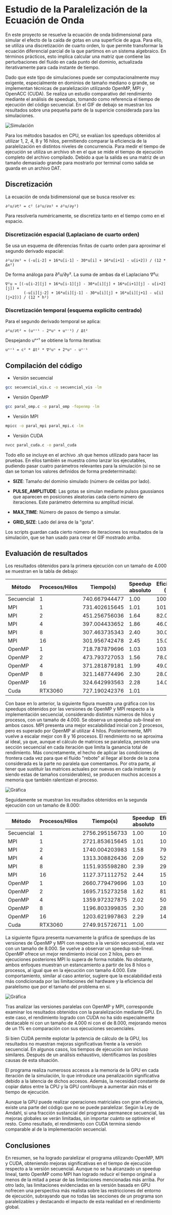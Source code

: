# Estudio de la Paralelización de la Ecuación de Onda 

En este proyecto se resuelve la ecuación de onda bidimensional para simular el efecto de la caída de gotas en una superficie de agua. Para ello, se utiliza una discretización de cuarto orden, lo que permite transformar la ecuación diferencial parcial de la que partimos en un sistema algebraico. En términos prácticos, esto implica calcular una matriz que contiene las perturbaciones del fluido en cada punto del dominio, actualizada iterativamente para cada instante de tiempo.

Dado que este tipo de simulaciones puede ser computacionalmente muy exigente, especialmente en dominios de tamaño mediano o grande, se implementan técnicas de paralelización utilizando OpenMP, MPI y OpenACC (CUDA). Se realiza un estudio comparativo del rendimiento mediante el análisis de speedups, tomando como referencia el tiempo de ejecución del código secuencial. En el GIF de debajo se muestran los resultados sobre una pequeña parte de la supericie considerada para las simulaciones.

![Simulación](gif-hpc.gif)

Para los métodos basados en CPU, se evalúan los speedups obtenidos al utilizar 1, 2, 4, 8 y 16 hilos, permitiendo comparar la eficiencia de la paralelización en distintos niveles de concurrencia. Para medir el tiempo de ejecución se utiliza un archivo sh en el que se mide el tiempo de ejecución completo del archivo compilado. Debido a que la salida es una matriz de un tamaño demasiado grande para mostrarlo por terminal como salida se guarda en un archivo DAT.

## Discretización

La ecuación de onda bidimensional que se busca resolver es:

    ∂²u/∂t² = c² (∂²u/∂x² + ∂²u/∂y²)

Para resolverla numéricamente, se discretiza tanto en el tiempo como en el espacio.

### Discretización espacial (Laplaciano de cuarto orden)

Se usa un esquema de diferencias finitas de cuarto orden para aproximar el segundo derivado espacial:

    ∂²u/∂x² ≈ (-u[i-2] + 16*u[i-1] - 30*u[i] + 16*u[i+1] - u[i+2]) / (12 * Δx²)

De forma análoga para ∂²u/∂y². La suma de ambas da el Laplaciano ∇²u:

    ∇²u ≈ [(-u[i-2][j] + 16*u[i-1][j] - 30*u[i][j] + 16*u[i+1][j] - u[i+2][j]) +
            (-u[i][j-2] + 16*u[i][j-1] - 30*u[i][j] + 16*u[i][j+1] - u[i][j+2])] / (12 * h²)

### Discretización temporal (esquema explícito centrado)

Para el segundo derivado temporal se aplica:

    ∂²u/∂t² ≈ (uⁿ⁺¹ - 2*uⁿ + uⁿ⁻¹) / Δt²

Despejando uⁿ⁺¹ se obtiene la forma iterativa:

    uⁿ⁺¹ = c² * Δt² * ∇²uⁿ + 2*uⁿ - uⁿ⁻¹

## Compilación del código

- Versión secuencial

```bash
gcc secuencial_vis.c -o secuencial_vis -lm
```

- Versión OpenMP

```bash
gcc paral_omp.c -o paral_omp -fopenmp -lm
```

- Versión MPI

```bash
mpicc -o paral_mpi paral_mpi.c -lm
```

- Versión CUDA

```bash
nvcc paral_cuda.c -o paral_cuda
```

Todo ello se incluye en el archivo .sh que hemos utilizado para hacer las pruebas. En ellos también se muestra cómo lanzar los ejecutables, pudiendo pasar cuatro parámetros relevantes para la simulación (si no se dan se toman los valores definidos de forma predeterminada):

- **SIZE**: Tamaño del dominio simulado (número de celdas por lado).

- **PULSE_AMPLITUDE**: Las gotas se simulan mediante pulsos gaussianos que aparecen en posiciones aleatorias cada cierto número de iteraciones. Este parámetro determina su amplitud inicial.

- **MAX_TIME**: Número de pasos de tiempo a simular.

- **GRID_SIZE**: Lado del área de la "gota".

Los scripts guardan cada cierto número de iteraciones los resultados de la simulación, que se han usado para crear el GIF mostrado arriba.

## Evaluación de resultados

Los resultados obtenidos para la primera ejecución con un tamaño de 4.000 se muestran en la tabla de debajo:

| Método  | Procesos/Hilos | Tiempo(s)      | Speedup absoluto | Eficiencia (%) |
|---------|----------------|----------------|---------|----------------|
| Secuencial | 1              | 740.667944477  | 1.00    | 100            |
| MPI     | 1              | 731.402615645  | 1.01    | 101.00         |
| MPI     | 2              | 451.256756036  | 1.64    | 82.00          |
| MPI     | 4              | 397.004433652  | 1.86    | 46.00          |
| MPI     | 8              | 307.463735343  | 2.40    | 30.00          |
| MPI     | 16             | 301.956742478  | 2.45    | 15.00          |
| OpenMP  | 1              | 718.787879696  | 1.03    | 103.00         |
| OpenMP  | 2              | 473.793727053  | 1.56    | 78.00          |
| OpenMP  | 4              | 371.281879181  | 1.99    | 49.00          |
| OpenMP  | 8              | 321.148774496  | 2.30    | 28.00          |
| OpenMP  | 16             | 324.642993563  | 2.28    | 14.00          |
| Cuda    | RTX3060        | 727.190242376  | 1.01    |                |

Con base en lo anterior, la siguiente figura muestra una gráfica con los speedups obtenidos por las versiones de OpenMP y MPI respecto a la implementación secuencial, considerando distintos números de hilos y procesos, con un tamaño de 4.000. Se observa un speedup sub-lineal en ambos casos. MPI presenta una mejor escalabilidad inicial con 2 procesos, pero es superado por OpenMP al utilizar 4 hilos. Posteriormente, MPI vuelve a escalar mejor con 8 y 16 procesos. El rendimiento no se aproxima al ideal, ya que, aunque el cálculo de matrices se paraleliza, persiste una sección secuencial en cada iteración que limita la ganancia total de rendimiento. Más concretamente, el hecho de aplicar las condiciones de frontera cada vez para que el fluido "rebote" al llegar al borde de la zona considerada es la parte no paralela que comentamos. Por otra parte, al tener que sustituir las matrices actuales por nuevas en cada instante (y siendo estas de tamaños considerables), se producen muchos accesos a memoria que también ralentizan el proceso.

![Gráfica](speedup_comparacion_4000.png)

Seguidamente se muestran los resultados obtenidos en la segunda ejecución con un tamaño de 8.000:

| Método  | Procesos/Hilos | Tiempo(s)       | Speedup absoluto | Eficiencia (%) |
|---------|----------------|------------------|---------|----------------|
| Secuencial | 1              | 2756.295156733   | 1.00    | 100            |
| MPI     | 1              | 2721.853615645   | 1.01    | 101.00         |
| MPI     | 2              | 1740.004203983   | 1.58    | 79.00          |
| MPI     | 4              | 1313.308826436   | 2.09    | 52.00          |
| MPI     | 8              | 1151.935598280   | 2.39    | 29.00          |
| MPI     | 16             | 1127.371112752   | 2.44    | 15.00          |
| OpenMP  | 1              | 2660.779479696   | 1.03    | 103.00         |
| OpenMP  | 2              | 1695.715273258   | 1.62    | 81.00          |
| OpenMP  | 4              | 1359.972327875   | 2.02    | 50.00          |
| OpenMP  | 8              | 1196.803399835   | 2.30    | 28.00          |
| OpenMP  | 16             | 1203.621997863   | 2.29    | 14.00          |
| Cuda    | RTX3060        | 2749.915726711   | 1.00    |                |

La siguiente figura presenta nuevamente la gráfica de speedups de las versiones de OpenMP y MPI con respecto a la versión secuencial, esta vez con un tamaño de 8.000. Se vuelve a observar un speedup sub-lineal. OpenMP ofrece un mejor rendimiento inicial con 2 hilos, pero en ejecuciones posteriores MPI lo supera de forma notable. No obstante, ambos enfoques muestran un estancamiento a partir de los 8 hilos o procesos, al igual que en la ejecución con tamaño 4.000. Este comportamiento, similar al caso anterior, sugiere que la escalabilidad está más condicionada por las limitaciones del hardware y la eficiencia del paralelismo que por el tamaño del problema en sí.

![Gráfica](speedup_comparacion_8000.png)

Tras analizar las versiones paralelas con OpenMP y MPI, corresponde examinar los resultados obtenidos con la paralelización mediante GPU. En este caso, el rendimiento logrado con CUDA no ha sido especialmente destacable ni con un tamaño de 4.000 ni con el de 8.000, mejorando menos de un 1% en comparación con sus ejecuciones secuenciales.

Si bien CUDA permite explotar la potencia de cálculo de la GPU, los resultados no muestran mejoras significativas frente a la versión secuencial. En algunos casos, los tiempos de ejecución son incluso similares. Después de un análisis exhaustivo, identificamos las posibles causas de esta situación.

El programa realiza numerosos accesos a la memoria de la GPU en cada iteración de la simulación, lo que introduce una penalización significativa debido a la latencia de dichos accesos. Además, la necesidad constante de copiar datos entre la CPU y la GPU contribuye a aumentar aún más el tiempo de ejecución.

Aunque la GPU puede realizar operaciones matriciales con gran eficiencia, existe una parte del código que no se puede paralelizar. Según la Ley de Amdahl, si una fracción sustancial del programa permanece secuencial, las mejoras globales se verán limitadas, sin importar cuánto se optimice el resto. Como resultado, el rendimiento con CUDA termina siendo comparable al de la implementación secuencial.

## Conclusiones

En resumen, se ha logrado paralelizar el programa utilizando OpenMP, MPI y CUDA, obteniendo mejoras significativas en el tiempo de ejecución respecto a la versión secuencial. Aunque no se ha alcanzado un speedup lineal, tanto OpenMP como MPI han logrado reducir el tiempo original a menos de la mitad a pesar de las limitaciones mencionadas más arriba. Por otro lado, las limitaciones evidenciadas en la versión basada en GPU nofrecen una perspectiva más realista sobre las restricciones del entorno de ejecución, subrayando que no todas las secciones de un programa son paralelizables y destacando el impacto de esta realidad en el rendimiento global.
